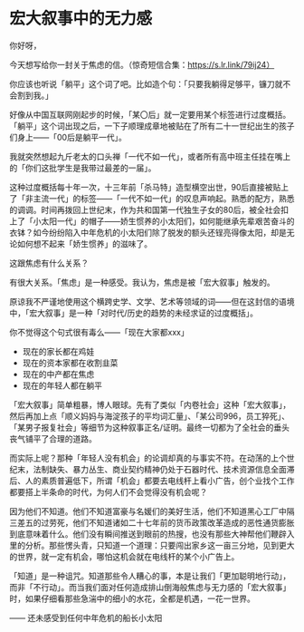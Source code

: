 # 宏大叙事中的无力感

你好呀，

今天想写给你一封关于焦虑的信。（惊奇短信合集：https://s.lr.link/79ij24）

你应该也听说「躺平」这个词了吧。比如造个句：「只要我躺得足够平，镰刀就不会割到我。」

好像从中国互联网刚起步的时候，「某〇后」就一定要用某个标签进行过度概括。「躺平」这个词出现之后，一下子顺理成章地被贴在了所有二十一世纪出生的孩子们身上——「00后是躺平一代」。

我就突然想起九斤老太的口头禅「一代不如一代」，或者所有高中班主任挂在嘴上的「你们这批学生是我带过最差的一届」。

这种过度概括每十年一次，十三年前「杀马特」造型横空出世，90后直接被贴上了「非主流一代」的标签——「一代不如一代」的叹息声响起。熟悉的配方，熟悉的调调。时间再拨回上世纪末，作为共和国第一代独生子女的80后，被全社会扣上了「小太阳一代」的帽子——娇生惯养的小太阳们，如何能继承先辈艰苦奋斗的衣钵？如今纷纷陷入中年危机的小太阳们除了脱发的额头还锃亮得像太阳，却是无论如何想不起来「娇生惯养」的滋味了。

这跟焦虑有什么关系？

有很大关系。「焦虑」是一种感受。我认为，焦虑是被「宏大叙事」触发的。

原谅我不严谨地使用这个横跨史学、文学、艺术等领域的词——但在这封信的语境中，「宏大叙事」是一种「对时代/历史的趋势的未经求证的过度概括」。

你不觉得这个句式很有毒么——「现在大家都xxx」

- 现在的家长都在鸡娃
- 现在的资本家都在收割韭菜
- 现在的中产都在焦虑
- 现在的年轻人都在躺平

「宏大叙事」简单粗暴，博人眼球。先有了类似「内卷社会」这种「宏大叙事」，然后再加上点「顺义妈妈与海淀孩子的平均词汇量」、「某公司996，员工猝死」、「某男子报复社会」等细节为这种叙事正名/证明。最终一切都为了全社会的垂头丧气铺平了合理的道路。

而实际上呢？那种「年轻人没有机会」的论调却真的与事实不符。在动荡的上个世纪末，法制缺失、暴力丛生、商业契约精神仍处于石器时代、技术资源信息全面滞后、人的素质普遍低下，所谓「机会」都要去电线杆上看小广告，创个业找个工作都要搭上半条命的时代，为何人们不会觉得没有机会呢？

因为他们不知道。他们不知道富豪与名媛们的美好生活，他们不知道黑心工厂中隔三差五的过劳死，他们不知道诸如二十七年前的货币政策改革造成的恶性通货膨胀到底意味着什么。他们没有瞬间推送到眼前的热搜，也没有那些大神帮他们鞭辟入里的分析。那些愣头青，只知道一个道理：只要闯出家乡这一亩三分地，见到更大的世界，就一定有机会，哪怕这机会就在电线杆的某个小广告上。

「知道」是一种诅咒。知道那些令人糟心的事，本是让我们「更加聪明地行动」，而非「不行动」。而当我们面对任何造成排山倒海般焦虑与无力感的「宏大叙事」时，如果仔细看那些急湍中的细小的水花，全都是机遇，一花一世界。

—— 还未感受到任何中年危机的船长小太阳